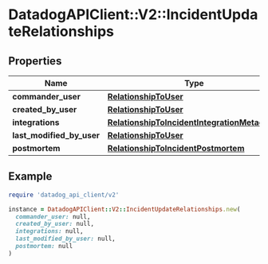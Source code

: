 # DatadogAPIClient::V2::IncidentUpdateRelationships

## Properties

| Name                      | Type                                                                                            | Description | Notes      |
| ------------------------- | ----------------------------------------------------------------------------------------------- | ----------- | ---------- |
| **commander_user**        | [**RelationshipToUser**](RelationshipToUser.md)                                                 |             | [optional] |
| **created_by_user**       | [**RelationshipToUser**](RelationshipToUser.md)                                                 |             | [optional] |
| **integrations**          | [**RelationshipToIncidentIntegrationMetadatas**](RelationshipToIncidentIntegrationMetadatas.md) |             | [optional] |
| **last_modified_by_user** | [**RelationshipToUser**](RelationshipToUser.md)                                                 |             | [optional] |
| **postmortem**            | [**RelationshipToIncidentPostmortem**](RelationshipToIncidentPostmortem.md)                     |             | [optional] |

## Example

```ruby
require 'datadog_api_client/v2'

instance = DatadogAPIClient::V2::IncidentUpdateRelationships.new(
  commander_user: null,
  created_by_user: null,
  integrations: null,
  last_modified_by_user: null,
  postmortem: null
)
```
